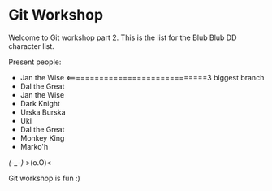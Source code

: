 # Git Workshop

Welcome to Git workshop part 2. This is the list for the Blub Blub DD character list.

Present people:
- Jan the Wise <==============================3 biggest branch
- Dal the Great
- Jan the Wise
- Dark Knight
- Urska Burska
- Uki
- Dal the Great
- Monkey King
- Marko'h




*(-_-)*     >(o.O)<

Git workshop is fun :)
